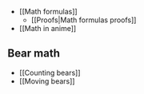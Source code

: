 * [[Math formulas]]
    * [[Proofs|Math formulas proofs]]
* [[Math in anime]]

## Bear math

* [[Counting bears]]
* [[Moving bears]]
